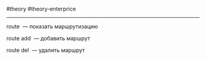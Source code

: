  #theory #theory-enterprice
 
---
route  — показать маршрутизацию

route add  — добавить маршрут

route del  — удалить маршрут